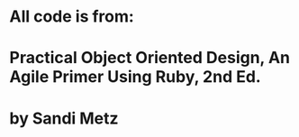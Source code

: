 # All code is from: 
# Practical Object Oriented Design, An Agile Primer Using Ruby, 2nd Ed.
# by Sandi Metz
